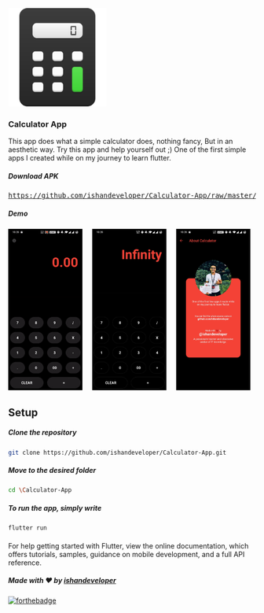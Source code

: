 <img src="https://github.com/ishandeveloper/Calculator-App/blob/master/screenshots/icon.png?raw=false" width="200px">

### Calculator App
This app does what a simple calculator does, nothing fancy, But in an aesthetic way. Try this app and help yourself out ;)
One of the first simple apps I created while on my journey to learn flutter.

##### Download APK
<pre><a href="https://github.com/ishandeveloper/Calculator-App/raw/master/app.apk">https://github.com/ishandeveloper/Calculator-App/raw/master/app.apk</a></pre>

##### Demo

  <img src="https://github.com/ishandeveloper/Calculator-App/blob/master/screenshots/demo.gif?raw=false" width="30%">&nbsp;&nbsp;&nbsp;&nbsp;&nbsp;<img src="https://github.com/ishandeveloper/Calculator-App/blob/master/screenshots/1.jpg?raw=false" width="30%">&nbsp;&nbsp;&nbsp;&nbsp;&nbsp;<img src="https://github.com/ishandeveloper/Calculator-App/blob/master/screenshots/2.jpg?raw=false" width="30%">
  

## Setup

  ##### Clone the repository
```bash
git clone https://github.com/ishandeveloper/Calculator-App.git
```
  ##### Move to the desired folder
```bash
cd \Calculator-App
```

  ##### To run the app, simply write
```bash
flutter run
```
####

For help getting started with Flutter, view the online documentation, which offers tutorials, samples, guidance on mobile development, and a full API reference.

##### Made with ♥ by <a href="https://github.com/ishandeveloper">ishandeveloper</a>


[![forthebadge](https://forthebadge.com/images/badges/built-with-love.svg)](https://github.com/ishandeveloper)
